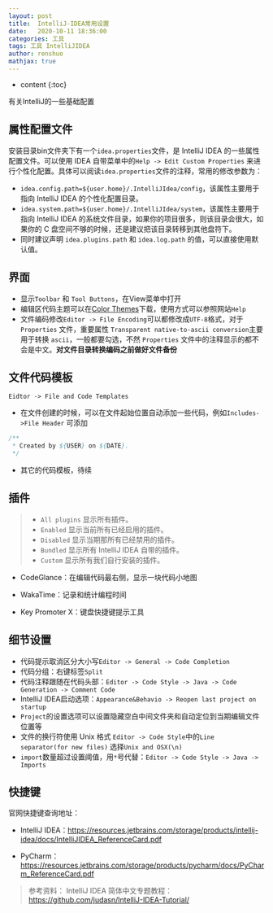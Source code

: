 ```yaml
---
layout: post
title:  IntelliJ-IDEA常用设置
date:   2020-10-11 18:36:00
categories: 工具
tags: 工具 IntelliJIDEA
author: renshuo
mathjax: true
---
```


* content
{:toc}

有关IntelliJ的一些基础配置

<!--more-->

## 属性配置文件

安装目录bin文件夹下有一个`idea.properties`文件，是 IntelliJ IDEA 的一些属性配置文件。可以使用 IDEA 自带菜单中的`Help -> Edit Custom Properties` 来进行个性化配置。具体可以阅读`idea.properties`文件的注释，常用的修改参数为：

- `idea.config.path=${user.home}/.IntelliJIdea/config`，该属性主要用于指向 IntelliJ IDEA 的个性化配置目录。
- `idea.system.path=${user.home}/.IntelliJIdea/system`，该属性主要用于指向 IntelliJ IDEA 的系统文件目录，如果你的项目很多，则该目录会很大，如果你的 C 盘空间不够的时候，还是建议把该目录转移到其他盘符下。
- 同时建议声明 `idea.plugins.path` 和 `idea.log.path` 的值，可以直接使用默认值。

## 界面

- 显示`Toolbar` 和 `Tool Buttons`，在View菜单中打开
- 编辑区代码主题可以在[Color Themes](http://color-themes.com/?view=index)下载，使用方式可以参照网站`Help`
- 文件编码修改`Editor -> File Encoding`可以都修改成`UTF-8`格式，对于 `Properties` 文件，重要属性 `Transparent native-to-ascii conversion`主要用于转换 `ascii`，一般都要勾选，不然 `Properties` 文件中的注释显示的都不会是中文。**对文件目录转换编码之前做好文件备份**

## 文件代码模板

`Eidtor -> File and Code Templates`

- 在文件创建的时候，可以在文件起始位置自动添加一些代码，例如`Includes->File Header` 可添加

``` java
/**
 * Created by ${USER} on ${DATE}.
 */
```
- 其它的代码模板，待续

## 插件

> - `All plugins` 显示所有插件。
> - `Enabled` 显示当前所有已经启用的插件。
> - `Disabled` 显示当期那所有已经禁用的插件。
> - `Bundled` 显示所有 IntelliJ IDEA 自带的插件。
> - `Custom` 显示所有我们自行安装的插件。

- CodeGlance：在编辑代码最右侧，显示一块代码小地图

- WakaTime：记录和统计编程时间

- Key Promoter X：键盘快捷键提示工具

## 细节设置

- 代码提示取消区分大小写`Editor -> General -> Code Completion`
- 代码分组：右键标签`Split`
- 代码注释跟随在代码头部：`Editor -> Code Style -> Java -> Code Generation -> Comment Code`
- IntelliJ IDEA启动选项：`Appearance&Behavio -> Reopen last project on startup`
- `Project`的设置选项可以设置隐藏空白中间文件夹和自动定位到当期编辑文件位置等
- 文件的换行符使用 Unix 格式 `Editor -> Code Style`中的`Line separator(for new files)` 选择`Unix and OSX(\n)`
- `import`数量超过设置阈值，用`*`号代替：`Editor -> Code Style -> Java -> Imports`

## 快捷键

官网快捷键查询地址：

- IntelliJ IDEA：https://resources.jetbrains.com/storage/products/intellij-idea/docs/IntelliJIDEA_ReferenceCard.pdf


- PyCharm：https://resources.jetbrains.com/storage/products/pycharm/docs/PyCharm_ReferenceCard.pdf




> 参考资料：
> IntelliJ IDEA 简体中文专题教程：https://github.com/judasn/IntelliJ-IDEA-Tutorial/